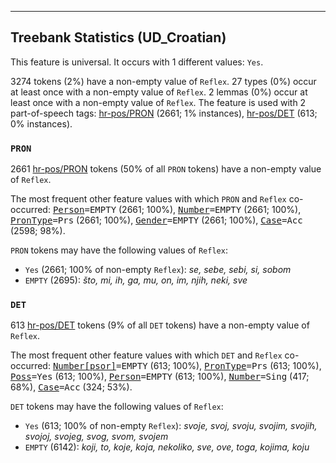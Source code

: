 

--------------------------------------------------------------------------------

## Treebank Statistics (UD_Croatian)

This feature is universal.
It occurs with 1 different values: `Yes`.

3274 tokens (2%) have a non-empty value of `Reflex`.
27 types (0%) occur at least once with a non-empty value of `Reflex`.
2 lemmas (0%) occur at least once with a non-empty value of `Reflex`.
The feature is used with 2 part-of-speech tags: [hr-pos/PRON]() (2661; 1% instances), [hr-pos/DET]() (613; 0% instances).

### `PRON`

2661 [hr-pos/PRON]() tokens (50% of all `PRON` tokens) have a non-empty value of `Reflex`.

The most frequent other feature values with which `PRON` and `Reflex` co-occurred: <tt><a href="Person.html">Person</a>=EMPTY</tt> (2661; 100%), <tt><a href="Number.html">Number</a>=EMPTY</tt> (2661; 100%), <tt><a href="PronType.html">PronType</a>=Prs</tt> (2661; 100%), <tt><a href="Gender.html">Gender</a>=EMPTY</tt> (2661; 100%), <tt><a href="Case.html">Case</a>=Acc</tt> (2598; 98%).

`PRON` tokens may have the following values of `Reflex`:

* `Yes` (2661; 100% of non-empty `Reflex`): <em>se, sebe, sebi, si, sobom</em>
* `EMPTY` (2695): <em>što, mi, ih, ga, mu, on, im, njih, neki, sve</em>

### `DET`

613 [hr-pos/DET]() tokens (9% of all `DET` tokens) have a non-empty value of `Reflex`.

The most frequent other feature values with which `DET` and `Reflex` co-occurred: <tt><a href="Number[psor].html">Number[psor]</a>=EMPTY</tt> (613; 100%), <tt><a href="PronType.html">PronType</a>=Prs</tt> (613; 100%), <tt><a href="Poss.html">Poss</a>=Yes</tt> (613; 100%), <tt><a href="Person.html">Person</a>=EMPTY</tt> (613; 100%), <tt><a href="Number.html">Number</a>=Sing</tt> (417; 68%), <tt><a href="Case.html">Case</a>=Acc</tt> (324; 53%).

`DET` tokens may have the following values of `Reflex`:

* `Yes` (613; 100% of non-empty `Reflex`): <em>svoje, svoj, svoju, svojim, svojih, svojoj, svojeg, svog, svom, svojem</em>
* `EMPTY` (6142): <em>koji, to, koje, koja, nekoliko, sve, ove, toga, kojima, koju</em>

